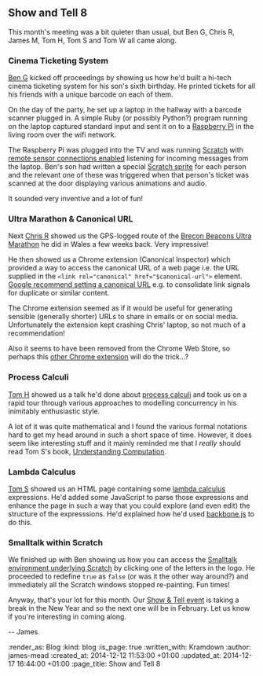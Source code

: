 Show and Tell 8
---------------

This month's meeting was a bit quieter than usual, but Ben G, Chris R, James M, Tom H, Tom S and Tom W all came along.

### Cinema Ticketing System

[Ben G][] kicked off proceedings by showing us how he'd built a hi-tech cinema ticketing system for his son's sixth birthday. He printed tickets for all his friends with a unique barcode on each of them.

On the day of the party, he set up a laptop in the hallway with a barcode scanner plugged in. A simple Ruby (or possibly Python?) program running on the laptop captured standard input and sent it on to a [Raspberry Pi][] in the living room over the wifi network.

The Raspberry Pi was plugged into the TV and was running [Scratch][] with [remote sensor connections enabled][] listening for incoming messages from the laptop. Ben's son had written a special [Scratch sprite][] for each person and the relevant one of these was triggered when that person's ticket was scanned at the door displaying various animations and audio.

It sounded very inventive and a lot of fun!

### Ultra Marathon & Canonical URL

Next [Chris R][] showed us the GPS-logged route of the [Brecon Beacons Ultra Marathon][] he did in Wales a few weeks back. Very impressive!

He then showed us a Chrome extension (Canonical Inspector) which provided a way to access the canonical URL of a web page i.e. the URL supplied in the `<link rel="canonical" href="$canonical-url">` element. [Google recommend setting a canonical URL][] e.g. to consolidate link signals for duplicate or similar content.

The Chrome extension seemed as if it would be useful for generating sensible (generally shorter) URLs to share in emails or on social media. Unfortunately the extension kept crashing Chris' laptop, so not much of a recommendation!

Also it seems to have been removed from the Chrome Web Store, so perhaps this [other Chrome extension][] will do the trick...?

### Process Calculi

[Tom H][] showed us a talk he'd done about [process calculi][] and took us on a rapid tour through various approaches to modelling concurrency in his inimitably enthusiastic style.

A lot of it was quite mathematical and I found the various formal notations hard to get my head around in such a short space of time. However, it does seem like interesting stuff and it mainly reminded me that I _really_ should read Tom S's book, [Understanding Computation][].

### Lambda Calculus

[Tom S][] showed us an HTML page containing some [lambda calculus][] expressions. He'd added some JavaScript to parse those expressions and enhance the page in such a way that you could explore (and even edit) the structure of the expresssions. He'd explained how he'd used [backbone.js][] to do this.

### Smalltalk within Scratch

We finished up with Ben showing us how you can access the [Smalltalk environment underlying Scratch][] by clicking one of the letters in the logo. He proceeded to redefine `true` as `false` (or was it the other way around?) and immediately all the Scratch windows stopped re-painting. Fun times!

Anyway, that's your lot for this month. Our [Show & Tell event][] is taking a break in the New Year and so the next one will be in February. Let us know if you're interesting in coming along.

-- James.


[Brecon Beacons Ultra Marathon]: http://www.beaconsultra.com/
[Raspberry Pi]: http://www.raspberrypi.org/
[LRUG]: http://scratch.mit.edu/
[remote sensor connections enabled]: http://wiki.scratch.mit.edu/wiki/Remote_Sensor_Connections
[Scratch]: http://scratch.mit.edu/
[Scratch sprite]: http://wiki.scratch.mit.edu/wiki/Sprite
[Smalltalk environment underlying Scratch]: http://wiki.scratch.mit.edu/wiki/System_Browser
[process calculi]: http://en.wikipedia.org/wiki/Process_calculus
[Understanding Computation]: http://codon.com/computation-book
[Google recommend setting a canonical URL]: https://support.google.com/webmasters/answer/139066?hl=en
[other Chrome extension]: https://chrome.google.com/webstore/detail/canonical/dcckfeohihhlbeobohobibjbdobjbhbo?hl=en
[Tom H]: http://www.thattommyhall.com/
[Ben G]: https://twitter.com/beng
[Chris R]: /chris-roos
[Show & Tell event]: /show-and-tell-events
[Tom S]: http://codon.com/
[backbone.js]: http://backbonejs.org/
[lambda calculus]: http://en.wikipedia.org/wiki/Lambda_calculus

:render_as: Blog
:kind: blog
:is_page: true
:written_with: Kramdown
:author: james-mead
:created_at: 2014-12-12 11:53:00 +01:00
:updated_at: 2014-12-17 16:44:00 +01:00
:page_title: Show and Tell 8
